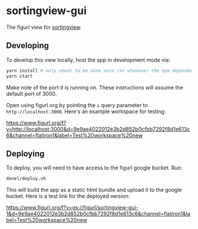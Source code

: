 # sortingview-gui

The figurl view for [sortingview](https://github.com/magland/sortingview).

## Developing

To develop this view locally, host the app in development mode via:

```bash
yarn install # only needs to be done once (or whenever the npm dependencies are updated)
yarn start
```

Make note of the port it is running on. These instructions will assume the default port of 3000.

Open using figurl.org by pointing the `v` query parameter to `http://localhost:3000`. Here's an example workspace for testing:

https://www.figurl.org/f?v=http://localhost:3000&d=9e9ae4022012e3b2d852b0cfbb7292f8d1e613c6&channel=flatiron1&label=Test%20workspace%20new


## Deploying

To deploy, you will need to have access to the figurl google bucket. Run:

```bash
devel/deploy.sh
```

This will build the app as a static html bundle and upload it to the google bucket. Here is a test link for the deployed version:

https://www.figurl.org/f?v=gs://figurl/sortingview-gui-1&d=9e9ae4022012e3b2d852b0cfbb7292f8d1e613c6&channel=flatiron1&label=Test%20workspace%20new